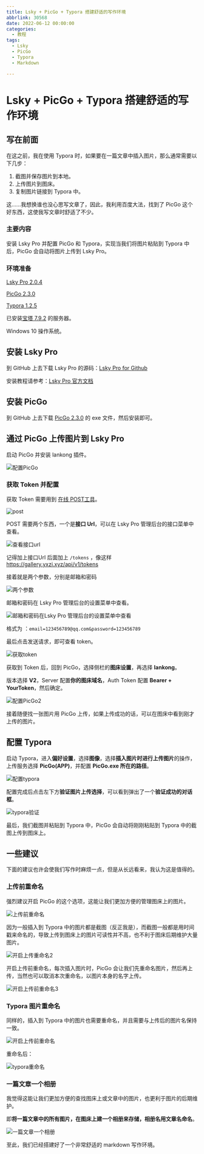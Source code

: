 ```yaml
---
title: Lsky + PicGo + Typora 搭建舒适的写作环境
abbrlink: 30568
date: 2022-06-12 00:00:00
categories:
  - 教程
tags:
  - Lsky
  - PicGo
  - Typora
  - Markdown

---
```


# Lsky + PicGo + Typora  搭建舒适的写作环境

## 写在前面

在这之前，我在使用 Typora 时，如果要在一篇文章中插入图片，那么通常需要以下几步：

1. 截图并保存图片到本地。
2. 上传图片到图床。
3. 复制图片链接到 Typora 中。

这......我想换谁也没心思写文章了，因此，我利用百度大法，找到了 PicGo 这个好东西，这使我写文章时舒适了不少。

### 主要内容

安装 Lsky Pro 并配置 PicGo 和 Typora，实现当我们将图片粘贴到 Typora 中后，PicGo 会自动将图片上传到 Lsky Pro。

### 环境准备

[Lsky Pro 2.0.4](https://docs.lsky.pro/)

[PicGo 2.3.0](https://github.com/Molunerfinn/PicGo/releases)

[Typora 1.2.5](https://typoraio.cn/)

已安装[宝塔 7.9.2](https://bt.cn/new/download.html) 的服务器。

Windows 10 操作系统。

## 安装 Lsky Pro

到 GitHub 上去下载 Lsky Pro 的源码：[Lsky Pro for Github](https://github.com/lsky-org/lsky-pro/releases)

安装教程请参考：[Lsky Pro 官方文档](https://docs.lsky.pro/docs/v2/quick-start/installation.html#%E4%B8%8B%E8%BD%BD%E6%AD%A3%E5%BC%8F%E7%89%88%E6%9C%AC)

## 安装 PicGo

到 GitHub 上去下载 [PicGo 2.3.0](https://github.com/Molunerfinn/PicGo/releases) 的 exe 文件，然后安装即可。

## 通过 PicGo 上传图片到 Lsky Pro

启动 PicGo 并安装 lankong 插件。

![配置PicGo](https://gallery.yxzi.xyz/galleries/2022/06/18/%E9%85%8D%E7%BD%AEPicGo.png)

### 获取 Token 并配置

获取 Token 需要用到 [在线 POST工具](http://post.jsonin.com/)。

![post](https://gallery.yxzi.xyz/galleries/2022/10/09/post.png)

POST 需要两个东西，一个是**接口 Url**，可以在 Lsky Pro  管理后台的接口菜单中查看。

![查看接口url](https://gallery.yxzi.xyz/galleries/2022/10/09/%E6%9F%A5%E7%9C%8B%E6%8E%A5%E5%8F%A3url.png)

记得加上接口Url 后面加上 `/tokens` ，像这样 https://gallery.yxzi.xyz/api/v1/tokens

接着就是两个参数，分别是邮箱和密码

![两个参数](https://gallery.yxzi.xyz/galleries/2022/10/09/%E4%B8%A4%E4%B8%AA%E5%8F%82%E6%95%B0.png)

邮箱和密码在 Lsky Pro 管理后台的设置菜单中查看。

![邮箱和密码在Lsky Pro 管理后台的设置菜单中查看](https://gallery.yxzi.xyz/galleries/2022/10/09/%E9%82%AE%E7%AE%B1%E5%92%8C%E5%AF%86%E7%A0%81%E5%9C%A8Lsky%20Pro%20%E7%AE%A1%E7%90%86%E5%90%8E%E5%8F%B0%E7%9A%84%E8%AE%BE%E7%BD%AE%E8%8F%9C%E5%8D%95%E4%B8%AD%E6%9F%A5%E7%9C%8B.png)

格式为 ：`email=123456789@qq.com&password=123456789`

最后点击发送请求，即可查看 token。

![获取token](https://gallery.yxzi.xyz/galleries/2022/06/18/%E8%8E%B7%E5%8F%96toke.png)

获取到 Token 后，回到 PicGo，选择侧栏的**图床设置**，再选择 **lankong**。

版本选择 **V2**，Server 配置**你的图床域名**，Auth Token 配置 **Bearer + YourToken**，然后确定。

![配置PicGo2](https://gallery.yxzi.xyz/galleries/2022/06/18/%E9%85%8D%E7%BD%AEPicGo2.png)

接着随便找一张图片用 PicGo 上传，如果上传成功的话，可以在图床中看到刚才上传的图片。

## 配置 Typora

启动 Typora，进入**偏好设置**，选择**图像**，选择**插入图片时进行上传图片**的操作，上传服务选择 **PicGo(APP)**，并配置 **PicGo.exe 所在的路径**。

![配置typora](https://gallery.yxzi.xyz/galleries/2022/06/18/%E9%85%8D%E7%BD%AEtypora.png)

配置完成后点击左下方**验证图片上传选择**，可以看到弹出了一个**验证成功的对话框**。

![typora验证](https://gallery.yxzi.xyz/galleries/2022/06/18/typora%E9%AA%8C%E8%AF%81.png)

最后，我们截图并粘贴到 Typora 中，PicGo 会自动将刚刚粘贴到 Typora 中的截图上传到图床上。

## 一些建议

下面的建议也许会使我们写作时麻烦一点，但是从长远看来，我认为这是值得的。

### 上传前重命名

强烈建议开启 PicGo 的这个选项，这能让我们更加方便的管理图床上的图片。

![上传前重命名](https://gallery.yxzi.xyz/galleries/2022/06/18/%E4%B8%8A%E4%BC%A0%E5%89%8D%E9%87%8D%E5%91%BD%E5%90%8D.png)

因为一般插入到 Typora 中的图片都是截图（反正我是），而截图一般都是用时间戳来命名的，导致上传到图床上的图片可读性并不高，也不利于图床后期维护大量图片。

![开启上传重命名2](https://gallery.yxzi.xyz/galleries/2022/06/18/%E5%BC%80%E5%90%AF%E4%B8%8A%E4%BC%A0%E9%87%8D%E5%91%BD%E5%90%8D2.png)

开启上传前重命名，每次插入图片时，PicGo 会让我们先重命名图片，然后再上传，当然也可以取消本次重命名，以图片本身的名字上传。

![开启上传前重命名3](https://gallery.yxzi.xyz/galleries/2022/06/18/%E5%BC%80%E5%90%AF%E4%B8%8A%E4%BC%A0%E5%89%8D%E9%87%8D%E5%91%BD%E5%90%8D3.png)

### Typora 图片重命名

同样的，插入到 Typora 中的图片也需要重命名，并且需要与上传后的图片名保持一致。

![开启上传前重命名](https://gallery.yxzi.xyz/galleries/2022/06/18/%E5%BC%80%E5%90%AF%E4%B8%8A%E4%BC%A0%E5%89%8D%E9%87%8D%E5%91%BD%E5%90%8D.png)

重命名后：

![typora重命名](https://gallery.yxzi.xyz/galleries/2022/06/18/typora%E9%87%8D%E5%91%BD%E5%90%8D.png)

### 一篇文章一个相册

我觉得这能让我们更加方便的查找图床上或文章中的图片，也更利于图片的后期维护。

即**将一篇文章中的所有图片，在图床上建一个相册来存储，相册名用文章名命名**。

![一篇文章一个相册](https://gallery.yxzi.xyz/galleries/2022/06/18/%E4%B8%80%E7%AF%87%E6%96%87%E7%AB%A0%E4%B8%80%E4%B8%AA%E7%9B%B8%E5%86%8C.png)

至此，我们已经搭建好了一个非常舒适的 markdown 写作环境。
